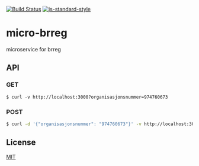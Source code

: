 [![Build Status](https://travis-ci.org/zrrrzzt/micro-brreg.svg?branch=master)](https://travis-ci.org/zrrrzzt/micro-brreg)
[![js-standard-style](https://img.shields.io/badge/code%20style-standard-brightgreen.svg?style=flat)](https://github.com/feross/standard)
# micro-brreg
microservice for brreg

## API

### GET

```
$ curl -v http://localhost:3000?organisasjonsnummer=974760673
```

### POST

```sh
$ curl -d '{"organisasjonsnummer": "974760673"}' -v http://localhost:3000
```

## License
[MIT](LICENSE)